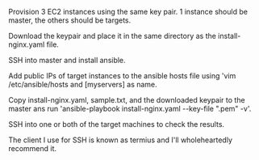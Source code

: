 Provision 3 EC2 instances using the same key pair. 1 instance should be master, the others should be targets.

Download the keypair and place it in the same directory as the install-nginx.yaml file.

SSH into master and install ansible.

Add public IPs of target instances to the ansible hosts file using 'vim /etc/ansible/hosts and [myservers] as name.

Copy install-nginx.yaml, sample.txt, and the downloaded keypair to the master ans run 'ansible-playbook install-nginx.yaml --key-file "<keypair>.pem" -v'.

SSH into one or both of the target machines to check the results.

The client I use for SSH is known as termius and I'll wholeheartedly recommend it.
